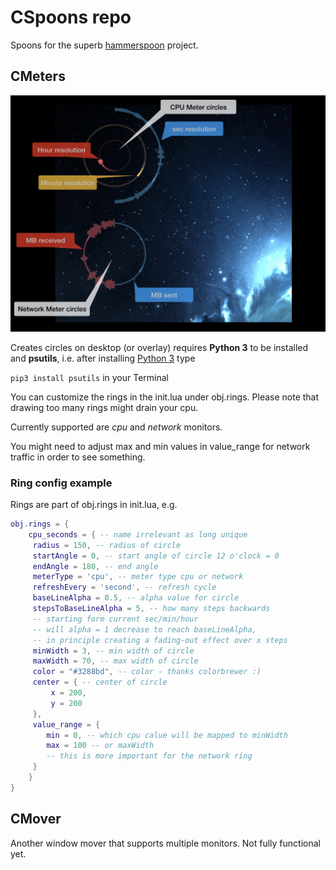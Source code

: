 # CSpoons repo

Spoons for the superb [hammerspoon](https://www.hammerspoon.org) project.


## CMeters

![hammerspoon cmeters](cmeters.jpg "CMeters")


Creates circles on desktop (or overlay)
requires **Python 3** to be installed and **psutils**, i.e. after installing [Python 3](https://www.python.org/downloads/) type

`
pip3 install psutils
`
 in your Terminal

You can customize the rings in the init.lua under obj.rings.
Please note that drawing too many rings might drain your cpu.

Currently supported are *cpu* and *network* monitors.

You might need to adjust max and min values in value_range for network traffic in order to see something.

### Ring config example
Rings are part of obj.rings in init.lua, e.g.
```lua
obj.rings = {
    cpu_seconds = { -- name irrelevant as long unique
     radius = 150, -- radius of circle
     startAngle = 0, -- start angle of circle 12 o'clock = 0
     endAngle = 180, -- end angle
     meterType = 'cpu', -- meter type cpu or network
     refreshEvery = 'second', -- refresh cycle
     baseLineAlpha = 0.5, -- alpha value for circle
     stepsToBaseLineAlpha = 5, -- how many steps backwards
     -- starting form current sec/min/hour
     -- will alpha = 1 decrease to reach baseLineAlpha,
     -- in principle creating a fading-out effect over x steps
     minWidth = 3, -- min width of circle
     maxWidth = 70, -- max width of circle
     color = "#3288bd", -- color - thanks colorbrewer :)
     center = { -- center of circle
         x = 200,
         y = 200
     },
     value_range = {
        min = 0, -- which cpu calue will be mapped to minWidth
        max = 100 -- or maxWidth
        -- this is more important for the network ring
     }
    }
}
```

## CMover

Another window mover that supports multiple monitors.
Not fully functional yet.
